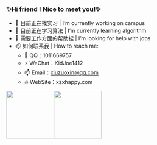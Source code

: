
  ### ✨Hi friend ! Nice to meet you!✨
- 🔭 目前正在找实习 | I’m currently working on campus
- 🌱 目前正在学习算法 | I’m currently learning algorithm
- 🤔 需要工作方面的帮助捏 | I’m looking for help with jobs
- 📫 如何联系我 | How to reach me: 
  - 💬 QQ：1011669757 
  - ⚡ WeChat：KidJoe1412
  - 📫 Email：xiuzuoxin@qq.com
  - 🔥  WebSite：xzxhappy.com



<img align="" height="125px" src="https://github-readme-stats.vercel.app/api?username=KidJoe1412&hide_title=true&hide_border=true&show_icons=true&include_all_commits=true&line_height=21&bg_color=0,EC6C6C,666666,FFFC79,73FA79&theme=radical&locale=cn" /><img align="" height="125px" src="https://github-readme-stats.vercel.app/api/top-langs/?username=KidJoe1412&hide_title=true&hide_border=true&layout=compact&bg_color=0,666666,73FDFF,D783FF&theme=radical&locale=cn" />




<!--
**KidJoe1412/KidJoe1412** is a ✨ _special_ ✨ repository because its `README.md` (this file) appears on your GitHub profile.

Here are some ideas to get you started:

- 🔭 I’m currently working on ...
- 🌱 I’m currently learning ...
- 👯 I’m looking to collaborate on ...
- 🤔 I’m looking for help with ...
- 💬 Ask me about ...
- 📫 How to reach me: ...
- 😄 Pronouns: ...
- ⚡ Fun fact: ...
-->
